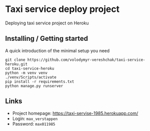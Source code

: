 # Taxi service deploy project

Deploying taxi service project on Heroku

## Installing / Getting started

A quick introduction of the minimal setup you need 

```shell
git clone https://github.com/volodymyr-vereshchak/taxi-service-heroku.git
cd taxi-service-heroku
python -m venv venv
./venv/Scripts/activate
pip install -r requirements.txt
python manage.py runserver
```

## Links
- Project homepage: https://taxi-servise-1985.herokuapp.com/
- Login: `max_verstappen`
- Password: `max011985`
